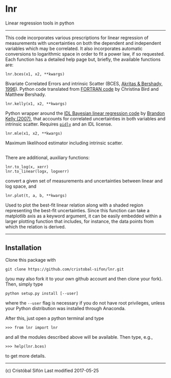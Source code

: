 # lnr
Linear regression tools in python

---

This code incorporates various prescriptions for linear regression of measurements with uncertainties on both the dependent and independent variables which may be correlated. It also incorporates automatic conversions to logarithmic space in order to fit a power law, if so requested. Each function has a detailed help page but, briefly, the available functions are:

    lnr.bces(x1, x2, **kwargs)

Bivariate Correlated Errors and intrinsic Scatter (BCES, [Akritas & Bershady, 1996](http://adsabs.harvard.edu/abs/1996ApJ...470..706A)). Python code translated from [FORTRAN code](http://www.astro.wisc.edu/~mab/archive/stats/stats.html) by Christina Bird and Matthew Bershady.

    lnr.kelly(x1, x2, **kwargs)

Python wrapper around the [IDL Bayesian linear regression code](http://idlastro.gsfc.nasa.gov/ftp/pro/math/linmix_err.pro) by [Brandon Kelly (2007)](http://adsabs.harvard.edu/abs/2007ApJ...665.1489K), that accounts for correlated uncertainties in both variables and intrinsic scatter. Requires [`pidly`](https://github.com/anthonyjsmith/pIDLy) and an IDL license.

    lnr.mle(x1, x2, **kwargs)

Maximum likelihood estimator including intrinsic scatter.

##

There are additional, auxiliary functions:

    lnr.to_log(x, xerr)
    lnr.to_linear(logx, logxerr)

convert a given set of measurements and uncertainties between linear and log space, and

    lnr.plot(t, a, b, **kwargs)

Used to plot the best-fit linear relation along with a shaded region representing the best-fit uncertainties. Since this function can take a matplotlib axis as a keyword argument, it can be easily embedded within a larger plotting function that includes, for instance, the data points from which the relation is derived.

----

## **Installation**

Clone this package with

    git clone https://github.com/cristobal-sifon/lnr.git

(you may also fork it to your own github account and then clone your fork). Then, simply type

    python setup.py install [--user]

where the `--user` flag is necessary if you do not have root privileges, unless your Python distribution was installed through Anaconda.

After this, just open a python terminal and type

    >>> from lnr import lnr

and all the modules described above will be available. Then type, e.g.,

    >>> help(lnr.bces)

to get more details.

----

(c) Cristóbal Sifón
Last modified 2017-05-25
